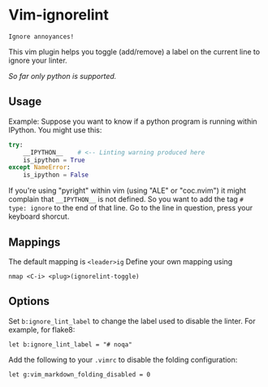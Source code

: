 Vim-ignorelint
==============

`Ignore annoyances!`

This vim plugin helps you
toggle (add/remove) a label on the current line to ignore your linter.

*So far only python is supported.*

Usage
-----

Example: Suppose you want to know if a python program is running within IPython.
You might use this:

```python
try:
    __IPYTHON__    # <-- Linting warning produced here
    is_ipython = True
except NameError:
    is_ipython = False
```

If you're using "pyright" within vim (using "ALE" or "coc.nvim")
it might complain that `__IPYTHON__` is not defined.
So you want to add the tag `# type: ignore` to the end of that line.
Go to the line in question, press your keyboard shorcut.

Mappings
--------

The default mapping is `<leader>ig`
Define your own mapping using

```vim
nmap <C-i> <plug>(ignorelint-toggle)
```

Options
-------

Set `b:ignore_lint_label` to change the label used to disable the linter.
For example, for flake8:

```vim
let b:ignore_lint_label = "# noqa"
```

Add the following to your `.vimrc` to disable the folding configuration:

```vim
let g:vim_markdown_folding_disabled = 0
```
